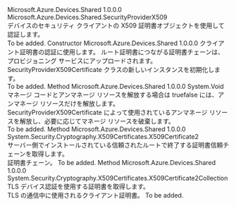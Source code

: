 <Type Name="SecurityProviderX509Certificate" FullName="Microsoft.Azure.Devices.Shared.SecurityProviderX509Certificate">
  <TypeSignature Language="C#" Value="public class SecurityProviderX509Certificate : Microsoft.Azure.Devices.Shared.SecurityProviderX509" />
  <TypeSignature Language="ILAsm" Value=".class public auto ansi beforefieldinit SecurityProviderX509Certificate extends Microsoft.Azure.Devices.Shared.SecurityProviderX509" />
  <TypeSignature Language="DocId" Value="T:Microsoft.Azure.Devices.Shared.SecurityProviderX509Certificate" />
  <TypeSignature Language="VB.NET" Value="Public Class SecurityProviderX509Certificate&#xA;Inherits SecurityProviderX509" />
  <TypeSignature Language="F#" Value="type SecurityProviderX509Certificate = class&#xA;    inherit SecurityProviderX509" />
  <AssemblyInfo>
    <AssemblyName>Microsoft.Azure.Devices.Shared</AssemblyName>
    <AssemblyVersion>1.0.0.0</AssemblyVersion>
  </AssemblyInfo>
  <Base>
    <BaseTypeName>Microsoft.Azure.Devices.Shared.SecurityProviderX509</BaseTypeName>
  </Base>
  <Interfaces />
  <Docs>
    <summary>
            デバイスのセキュリティ クライアントの X509 証明書オブジェクトを使用して認証します。
            </summary>
    <remarks>To be added.</remarks>
  </Docs>
  <Members>
    <Member MemberName=".ctor">
      <MemberSignature Language="C#" Value="public SecurityProviderX509Certificate (System.Security.Cryptography.X509Certificates.X509Certificate2 clientCertificate, System.Security.Cryptography.X509Certificates.X509Certificate2Collection certificateChain = null);" />
      <MemberSignature Language="ILAsm" Value=".method public hidebysig specialname rtspecialname instance void .ctor(class System.Security.Cryptography.X509Certificates.X509Certificate2 clientCertificate, class System.Security.Cryptography.X509Certificates.X509Certificate2Collection certificateChain) cil managed" />
      <MemberSignature Language="DocId" Value="M:Microsoft.Azure.Devices.Shared.SecurityProviderX509Certificate.#ctor(System.Security.Cryptography.X509Certificates.X509Certificate2,System.Security.Cryptography.X509Certificates.X509Certificate2Collection)" />
      <MemberSignature Language="VB.NET" Value="Public Sub New (clientCertificate As X509Certificate2, Optional certificateChain As X509Certificate2Collection = null)" />
      <MemberSignature Language="F#" Value="new Microsoft.Azure.Devices.Shared.SecurityProviderX509Certificate : System.Security.Cryptography.X509Certificates.X509Certificate2 * System.Security.Cryptography.X509Certificates.X509Certificate2Collection -&gt; Microsoft.Azure.Devices.Shared.SecurityProviderX509Certificate" Usage="new Microsoft.Azure.Devices.Shared.SecurityProviderX509Certificate (clientCertificate, certificateChain)" />
      <MemberType>Constructor</MemberType>
      <AssemblyInfo>
        <AssemblyName>Microsoft.Azure.Devices.Shared</AssemblyName>
        <AssemblyVersion>1.0.0.0</AssemblyVersion>
      </AssemblyInfo>
      <Parameters>
        <Parameter Name="clientCertificate" Type="System.Security.Cryptography.X509Certificates.X509Certificate2" />
        <Parameter Name="certificateChain" Type="System.Security.Cryptography.X509Certificates.X509Certificate2Collection" />
      </Parameters>
      <Docs>
        <param name="clientCertificate">クライアント証明書の認証に使用します。</param>
        <param name="certificateChain">ルート証明書につながる証明書チェーンは、プロビジョニング サービスにアップロードされます。</param>
        <summary>
            SecurityProviderX509Certificate クラスの新しいインスタンスを初期化します。
            </summary>
        <remarks>To be added.</remarks>
      </Docs>
    </Member>
    <Member MemberName="Dispose">
      <MemberSignature Language="C#" Value="protected override void Dispose (bool disposing);" />
      <MemberSignature Language="ILAsm" Value=".method familyhidebysig virtual instance void Dispose(bool disposing) cil managed" />
      <MemberSignature Language="DocId" Value="M:Microsoft.Azure.Devices.Shared.SecurityProviderX509Certificate.Dispose(System.Boolean)" />
      <MemberSignature Language="VB.NET" Value="Protected Overrides Sub Dispose (disposing As Boolean)" />
      <MemberSignature Language="F#" Value="override this.Dispose : bool -&gt; unit" Usage="securityProviderX509Certificate.Dispose disposing" />
      <MemberType>Method</MemberType>
      <AssemblyInfo>
        <AssemblyName>Microsoft.Azure.Devices.Shared</AssemblyName>
        <AssemblyVersion>1.0.0.0</AssemblyVersion>
      </AssemblyInfo>
      <ReturnValue>
        <ReturnType>System.Void</ReturnType>
      </ReturnValue>
      <Parameters>
        <Parameter Name="disposing" Type="System.Boolean" />
      </Parameters>
      <Docs>
        <param name="disposing">マネージ コードとアンマネージ リソースを解放する場合は truefalse には、アンマネージ リソースだけを解放します。</param>
        <summary>
            SecurityProviderX509Certificate によって使用されているアンマネージ リソースを解放し、必要に応じてマネージ リソースを破棄します。
            </summary>
        <remarks>To be added.</remarks>
      </Docs>
    </Member>
    <Member MemberName="GetAuthenticationCertificate">
      <MemberSignature Language="C#" Value="public override System.Security.Cryptography.X509Certificates.X509Certificate2 GetAuthenticationCertificate ();" />
      <MemberSignature Language="ILAsm" Value=".method public hidebysig virtual instance class System.Security.Cryptography.X509Certificates.X509Certificate2 GetAuthenticationCertificate() cil managed" />
      <MemberSignature Language="DocId" Value="M:Microsoft.Azure.Devices.Shared.SecurityProviderX509Certificate.GetAuthenticationCertificate" />
      <MemberSignature Language="VB.NET" Value="Public Overrides Function GetAuthenticationCertificate () As X509Certificate2" />
      <MemberSignature Language="F#" Value="override this.GetAuthenticationCertificate : unit -&gt; System.Security.Cryptography.X509Certificates.X509Certificate2" Usage="securityProviderX509Certificate.GetAuthenticationCertificate " />
      <MemberType>Method</MemberType>
      <AssemblyInfo>
        <AssemblyName>Microsoft.Azure.Devices.Shared</AssemblyName>
        <AssemblyVersion>1.0.0.0</AssemblyVersion>
      </AssemblyInfo>
      <ReturnValue>
        <ReturnType>System.Security.Cryptography.X509Certificates.X509Certificate2</ReturnType>
      </ReturnValue>
      <Parameters />
      <Docs>
        <summary>
            サーバー側でインストールされている信頼されたルートで終了する証明書信頼チェーンを取得します。
            </summary>
        <returns>証明書チェーン。</returns>
        <remarks>To be added.</remarks>
      </Docs>
    </Member>
    <Member MemberName="GetAuthenticationCertificateChain">
      <MemberSignature Language="C#" Value="public override System.Security.Cryptography.X509Certificates.X509Certificate2Collection GetAuthenticationCertificateChain ();" />
      <MemberSignature Language="ILAsm" Value=".method public hidebysig virtual instance class System.Security.Cryptography.X509Certificates.X509Certificate2Collection GetAuthenticationCertificateChain() cil managed" />
      <MemberSignature Language="DocId" Value="M:Microsoft.Azure.Devices.Shared.SecurityProviderX509Certificate.GetAuthenticationCertificateChain" />
      <MemberSignature Language="VB.NET" Value="Public Overrides Function GetAuthenticationCertificateChain () As X509Certificate2Collection" />
      <MemberSignature Language="F#" Value="override this.GetAuthenticationCertificateChain : unit -&gt; System.Security.Cryptography.X509Certificates.X509Certificate2Collection" Usage="securityProviderX509Certificate.GetAuthenticationCertificateChain " />
      <MemberType>Method</MemberType>
      <AssemblyInfo>
        <AssemblyName>Microsoft.Azure.Devices.Shared</AssemblyName>
        <AssemblyVersion>1.0.0.0</AssemblyVersion>
      </AssemblyInfo>
      <ReturnValue>
        <ReturnType>System.Security.Cryptography.X509Certificates.X509Certificate2Collection</ReturnType>
      </ReturnValue>
      <Parameters />
      <Docs>
        <summary>
            TLS デバイス認証を使用する証明書を取得します。
            </summary>
        <returns>TLS の通信中に使用されるクライアント証明書。</returns>
        <remarks>To be added.</remarks>
      </Docs>
    </Member>
  </Members>
</Type>